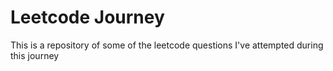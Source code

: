 # Leetcode Journey
This is a repository of some of the leetcode questions I've attempted during this journey
